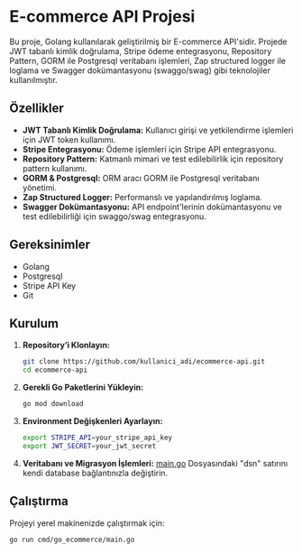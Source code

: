 # E-commerce API Projesi

Bu proje, Golang kullanılarak geliştirilmiş bir E-commerce API'sidir. Projede JWT tabanlı kimlik doğrulama, Stripe ödeme entegrasyonu, Repository Pattern, GORM ile Postgresql veritabanı işlemleri, Zap structured logger ile loglama ve Swagger dokümantasyonu (swaggo/swag) gibi teknolojiler kullanılmıştır.

## Özellikler

- **JWT Tabanlı Kimlik Doğrulama:** Kullanıcı girişi ve yetkilendirme işlemleri için JWT token kullanımı.
- **Stripe Entegrasyonu:** Ödeme işlemleri için Stripe API entegrasyonu.
- **Repository Pattern:** Katmanlı mimari ve test edilebilirlik için repository pattern kullanımı.
- **GORM & Postgresql:** ORM aracı GORM ile Postgresql veritabanı yönetimi.
- **Zap Structured Logger:** Performanslı ve yapılandırılmış loglama.
- **Swagger Dokümantasyonu:** API endpoint'lerinin dokümantasyonu ve test edilebilirliği için swaggo/swag entegrasyonu.

## Gereksinimler

- Golang
- Postgresql
- Stripe API Key
- Git

## Kurulum

1. **Repository’i Klonlayın:**

    ```bash
    git clone https://github.com/kullanici_adi/ecommerce-api.git
    cd ecommerce-api
    ```

2. **Gerekli Go Paketlerini Yükleyin:**

    ```bash
    go mod download
    ```

3. **Environment Değişkenleri Ayarlayın:**

    ```bash
    export STRIPE_API=your_stripe_api_key
    export JWT_SECRET=your_jwt_secret
    ```

4. **Veritabanı ve Migrasyon İşlemleri:** 
    [main.go](https://github.com/fatihesergg/go_ecommerce/blob/main/cmd/go_ecommerce/main.go) Dosyasındaki "dsn" satırını kendi database bağlantınızla değiştirin.

## Çalıştırma

Projeyi yerel makinenizde çalıştırmak için:

```bash
go run cmd/go_ecommerce/main.go
